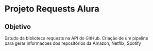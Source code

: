 # Projeto Requests Alura

## Objetivo
Estudo da biblioteca requests na API do GitHub. Criação de um pipeline para gerar informacoes dos repositórios da Amazon, Netflix, Spotify